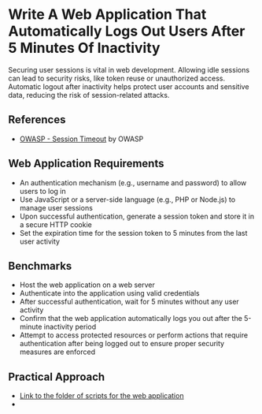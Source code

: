 # Write A Web Application That Automatically Logs Out Users After 5 Minutes Of Inactivity
Securing user sessions is vital in web development. Allowing idle sessions can lead to security risks, like token reuse or unauthorized access. Automatic logout after inactivity helps protect user accounts and sensitive data, reducing the risk of session-related attacks.

## References
- [OWASP - Session Timeout](https://www.owasp.org/index.php/Session_Timeout) by OWASP

## Web Application Requirements
- An authentication mechanism (e.g., username and password) to allow users to log in
- Use JavaScript or a server-side language (e.g., PHP or Node.js) to manage user sessions
- Upon successful authentication, generate a session token and store it in a secure HTTP cookie
- Set the expiration time for the session token to 5 minutes from the last user activity

## Benchmarks
- Host the web application on a web server
- Authenticate into the application using valid credentials
- After successful authentication, wait for 5 minutes without any user activity
- Confirm that the web application automatically logs you out after the 5-minute inactivity period
- Attempt to access protected resources or perform actions that require authentication after being logged out to ensure proper security measures are enforced

## Practical Approach
- [Link to the folder of scripts for the web application](https://github.com/aaronamran/MCSI-Remote-Cybersecurity-Internship/tree/main/Secure%20Software%20Development/scripts/5mins-autologout)
- 

